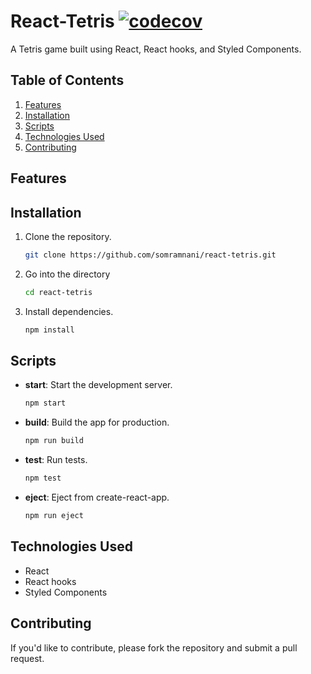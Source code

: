 # React-Tetris [![codecov](https://codecov.io/gh/somramnani/react-tetris/graph/badge.svg?token=ADCYRWJ3AQ)](https://codecov.io/gh/somramnani/react-tetris)
A Tetris game built using React, React hooks, and Styled Components.

## Table of Contents
1. [Features](#features)
2. [Installation](#installation)
3. [Scripts](#scripts)
4. [Technologies Used](#technologies-used)
6. [Contributing](#contributing)

## Features


## Installation
1. Clone the repository.
   ```bash
   git clone https://github.com/somramnani/react-tetris.git
   ```

2. Go into the directory
   ```bash
   cd react-tetris
   ```
3. Install dependencies.
   ```bash
   npm install
   ```

## Scripts
- **start**: Start the development server.
  ```bash
  npm start
  ```
- **build**: Build the app for production.
  ```bash
  npm run build
  ```
- **test**: Run tests.
  ```bash
  npm test
  ```
- **eject**: Eject from create-react-app.
  ```bash
  npm run eject
  ```
<!--
## Usage
Describe how to use your Tetris app here.

-->

## Technologies Used
- React
- React hooks
- Styled Components

## Contributing
If you'd like to contribute, please fork the repository and submit a pull request.
